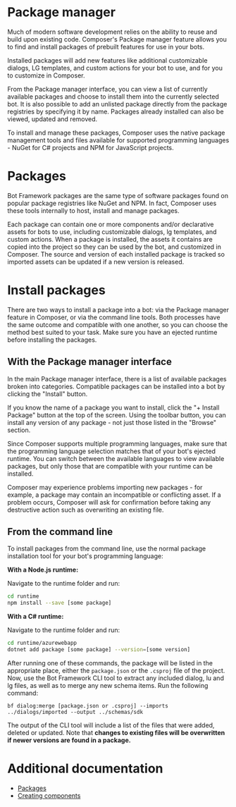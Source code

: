 # Package manager

Much of modern software development relies on the ability to reuse and build upon existing code. Composer's Package manager feature allows you to find and install packages of prebuilt features for use in your bots.

Installed packages will add new features like additional customizable dialogs, LG templates, and custom actions for your bot to use, and for you to customize in Composer.

From the Package manager interface, you can view a list of currently available packages and choose to install them into the currently selected bot. It is also possible to add an unlisted package directly from the package registries by specifying it by name. Packages already installed can also be viewed, updated and removed.

To install and manage these packages, Composer uses the native package management tools and files available for supported programming languages - NuGet for C# projects and NPM for JavaScript projects.

# Packages

Bot Framework packages are the same type of software packages found on popular package registries like NuGet and NPM. In fact, Composer uses these tools internally to host, install and manage packages.

Each package can contain one or more components and/or declarative assets for bots to use, including customizable dialogs, lg templates, and custom actions. When a package is installed, the assets it contains are copied into the project so they can be used by the bot, and customized in Composer. The source and version of each installed package is tracked so imported assets can be updated if a new version is released.

# Install packages

There are two ways to install a package into a bot: via the Package manager feature in Composer, or via the command line tools. Both processes have the same outcome and compatible with one another, so you can choose the method best suited to your task. Make sure you have an ejected runtime before installing the packages.

## With the Package manager interface

In the main Package manager interface, there is a list of available packages broken into categories. Compatible packages can be installed into a bot by clicking the "Install" button.

If you know the name of a package you want to install, click the "+ Install Package" button at the top of the screen. Using the toolbar button, you can install any version of any package - not just those listed in the "Browse" section.

Since Composer supports multiple programming languages, make sure that the programming language selection matches that of your bot's ejected runtime. You can switch between the available languages to view available packages, but only those that are compatible with your runtime can be installed.

Composer may experience problems importing new packages - for example, a package may contain an incompatible or conflicting asset. If a problem occurs, Composer will ask for confirmation before taking any destructive action such as overwriting an existing file.

## From the command line

To install packages from the command line, use the normal package installation tool for your bot's programming language:

**With a Node.js runtime:**

Navigate to the runtime folder and run:

```bash
cd runtime
npm install --save [some package]
```

**With a C# runtime:**

Navigate to the runtime folder and run:

```bash
cd runtime/azurewebapp
dotnet add package [some package] --version=[some version]
```

After running one of these commands, the package will be listed in the appropriate place, either the `package.json` or the `.csproj` file of the project. Now, use the Bot Framework CLI tool to extract any included dialog, lu and lg files, as well as to merge any new schema items. Run the following command:

```
bf dialog:merge [package.json or .csproj] --imports ../dialogs/imported --output ../schemas/sdk
```

The output of the CLI tool will include a list of the files that were added, deleted or updated. Note that **changes to existing files will be overwritten if newer versions are found in a package.**

# Additional documentation

- [Packages](https://docs.microsoft.com/composer/concept-packages)
- [Creating components](https://docs.microsoft.com/composer/concept-extend-with-code)
